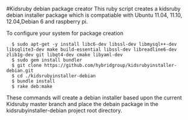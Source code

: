 #Kidsruby debian package creator
This ruby script creates a kidsruby debian installer package which is compatiable with Ubuntu 11.04, 11.10, 12.04,Debian 6 and raspberry pi.

To configure your system for package creation
~~~
  $ sudo apt-get -y install libc6-dev libssl-dev libmysql++-dev libsqlite3-dev make build-essential libssl-dev libreadline6-dev zlib1g-dev git libqt4-dev cmake libyaml-dev
  $ sudo gem install bundler
  $ git clone https://github.com/hybridgroup/kidsrubyinstaller-debian.git
  $ cd ./kidsrubyinstaller-debian
  $ bundle install
  $ rake deb:make
~~~
These commands will create a debian installer based upon the current Kidsruby master branch and place the debain package in the kidsrubyinstaller-debian project root directory.

